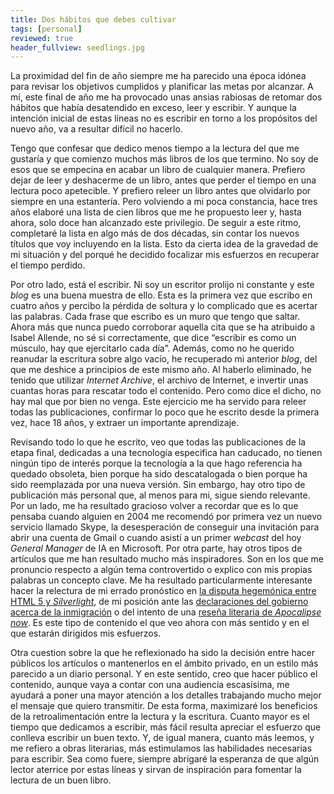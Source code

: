 ```yaml
---
title: Dos hábitos que debes cultivar
tags: [personal] 
reviewed: true
header_fullview: seedlings.jpg
---
```

La proximidad del fin de año siempre me ha parecido una época idónea para revisar los objetivos cumplidos y planificar las metas por alcanzar. A mí, este final de año me ha provocado unas ansias rabiosas de retomar dos hábitos que había desatendido en exceso, leer y escribir. Y aunque la intención inicial de estas líneas no es escribir en torno a los propósitos del nuevo año, va a resultar difícil no hacerlo. 

Tengo que confesar que dedico menos tiempo a la lectura del que me gustaría y que comienzo muchos más libros de los que termino. No soy de esos que se empecina en acabar un libro de cualquier manera. Prefiero dejar de leer y deshacerme de un libro, antes que perder el tiempo en una lectura poco apetecible. Y prefiero releer un libro antes que olvidarlo por siempre en una estantería. Pero volviendo a mi poca constancia, hace tres años elaboré una lista de cien libros que me he propuesto leer y, hasta ahora, solo doce han alcanzado este privilegio. De seguir a este ritmo, completaré la lista en algo más de dos décadas, sin contar los nuevos títulos que voy incluyendo en la lista. Esto da cierta idea de la gravedad de mi situación y del porqué he decidido focalizar mis esfuerzos en recuperar el tiempo perdido.

Por otro lado, está el escribir. Ni soy un escritor prolijo ni constante y este _blog_ es una buena muestra de ello. Esta es la primera vez que escribo en cuatro años y percibo la pérdida de soltura y lo complicado que es acertar las palabras. Cada frase que escribo es un muro que tengo que saltar. Ahora más que nunca puedo corroborar aquella cita que se ha atribuido a Isabel Allende, no sé si correctamente, que dice “escribir es como un músculo, hay que ejercitarlo cada día”. Además, como no he querido reanudar la escritura sobre algo vacío, he recuperado mi anterior _blog_, del que me deshice a principios de este mismo año. Al haberlo eliminado, he tenido que utilizar _Internet Archive_, el archivo de Internet, e invertir unas cuantas horas para rescatar todo el contenido. Pero como dice el dicho, no hay mal que por bien no venga. Este ejercicio me ha servido para releer todas las publicaciones, confirmar lo poco que he escrito desde la primera vez, hace 18 años, y extraer un importante aprendizaje.

Revisando todo lo que he escrito, veo que todas las publicaciones de la etapa final, dedicadas a una tecnología especifica han caducado, no tienen ningún tipo de interés porque la tecnología a la que hago referencia ha quedado obsoleta, bien porque ha sido descatalogada o bien porque ha sido reemplazada por una nueva versión. Sin embargo, hay otro tipo de publicación más personal que, al menos para mi, sigue siendo relevante. Por un lado, me ha resultado gracioso volver a recordar que es lo que pensaba cuando alguien en 2004 me recomendó por primera vez un nuevo servicio llamado Skype, la desesperación de conseguir una invitación para abrir una cuenta de Gmail o cuando asistí a un primer _webcast_ del hoy _General Manager_ de IA en Microsoft. Por otra parte, hay otros tipos de artículos que me han resultado mucho más inspiradores. Son en los que me pronuncio respecto a algún tema controvertido o explico con mis propias palabras un concepto clave. Me ha resultado particularmente interesante hacer la relectura de mi errado pronóstico en [la disputa hegemónica entre HTML 5 y _Silverlight_](/html-5-vs-silverlight-una-lucha-desigual), de mi posición ante las [declaraciones del gobierno acerca de la inmigración](/escape-effect) o del intento de una [reseña literaria de _Apocalipse now_](/apocalypse-now-y-su-literatura). Es este tipo de contenido el que veo ahora con más sentido y en el que estarán dirigidos mis esfuerzos.

Otra cuestion sobre la que he reflexionado ha sido la decisión entre hacer públicos los artículos o mantenerlos en el ámbito privado, en un estilo más parecido a un diario personal. Y en este sentido, creo que hacer público el contenido, aunque vaya a contar con una audiencia escasísima, me ayudará a poner una mayor atención a los detalles trabajando mucho mejor el mensaje que quiero transmitir. De esta forma, maximizaré los beneficios de la retroalimentación entre la lectura y la escritura. Cuanto mayor es el tiempo que dedicamos a escribir, más fácil resulta apreciar el esfuerzo que conlleva escribir un buen texto. Y, de igual manera, cuanto más leemos, y me refiero a obras literarias, más estimulamos las habilidades necesarias para escribir. Sea como fuere, siempre abrigaré la esperanza de que algún lector aterrice por estas líneas y sirvan de inspiración para fomentar la lectura de un buen libro. 

